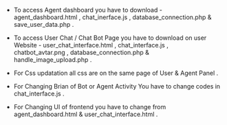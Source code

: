 - To access Agent dashboard you have to download - agent_dashboard.html , chat_inerface.js , database_connection.php & save_user_data.php .

- To access User Chat / Chat Bot Page you have to download on user Website - user_chat_interface.html , chat_interface.js , chatbot_avtar.png , database_connection.php & handle_image_upload.php .

- For Css updatation all css are on the same page of User & Agent Panel .

- For Changing Brian of Bot or Agent Activity You have to change codes in chat_interface.js .

- For Changing UI of frontend you have to change from agent_dashboard.html & user_chat_interface.html .
